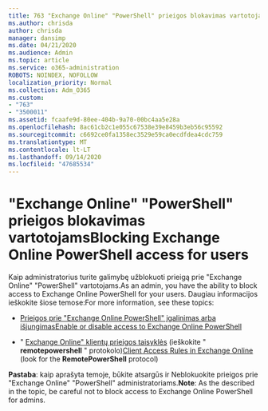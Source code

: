```yaml
---
title: 763 "Exchange Online" "PowerShell" prieigos blokavimas vartotojams
ms.author: chrisda
author: chrisda
manager: dansimp
ms.date: 04/21/2020
ms.audience: Admin
ms.topic: article
ms.service: o365-administration
ROBOTS: NOINDEX, NOFOLLOW
localization_priority: Normal
ms.collection: Adm_O365
ms.custom:
- "763"
- "3500011"
ms.assetid: fcaafe9d-80ee-404b-9a70-00bc4aa5e28a
ms.openlocfilehash: 8ac61cb2c1e055c67538e39e8459b3eb56c95592
ms.sourcegitcommit: c6692ce0fa1358ec3529e59ca0ecdfdea4cdc759
ms.translationtype: MT
ms.contentlocale: lt-LT
ms.lasthandoff: 09/14/2020
ms.locfileid: "47685534"
---
```

# <a name="blocking-exchange-online-powershell-access-for-users"></a><span data-ttu-id="e7b88-102">"Exchange Online" "PowerShell" prieigos blokavimas vartotojams</span><span class="sxs-lookup"><span data-stu-id="e7b88-102">Blocking Exchange Online PowerShell access for users</span></span>
<span data-ttu-id="e7b88-103">Kaip administratorius turite galimybę užblokuoti prieigą prie "Exchange Online" "PowerShell" vartotojams.</span><span class="sxs-lookup"><span data-stu-id="e7b88-103">As an admin, you have the ability to block access to Exchange Online PowerShell for your users.</span></span> <span data-ttu-id="e7b88-104">Daugiau informacijos ieškokite šiose temose:</span><span class="sxs-lookup"><span data-stu-id="e7b88-104">For more information, see these topics:</span></span>

- [<span data-ttu-id="e7b88-105">Prieigos prie "Exchange Online PowerShell" įgalinimas arba išjungimas</span><span class="sxs-lookup"><span data-stu-id="e7b88-105">Enable or disable access to Exchange Online PowerShell</span></span>](https://docs.microsoft.com/powershell/exchange/exchange-online/disable-access-to-exchange-online-powershell)

- <span data-ttu-id="e7b88-106">" [Exchange Online" klientų prieigos taisyklės](https://technet.microsoft.com/library/mt842508.aspx) (ieškokite " **remotepowershell** " protokolo)</span><span class="sxs-lookup"><span data-stu-id="e7b88-106">[Client Access Rules in Exchange Online](https://technet.microsoft.com/library/mt842508.aspx) (look for the **RemotePowerShell** protocol)</span></span> 

<span data-ttu-id="e7b88-107">**Pastaba**: kaip aprašyta temoje, būkite atsargūs ir Neblokuokite prieigos prie "Exchange Online" "PowerShell" administratoriams.</span><span class="sxs-lookup"><span data-stu-id="e7b88-107">**Note**: As the described in the topic, be careful not to block access to Exchange Online PowerShell for admins.</span></span>
